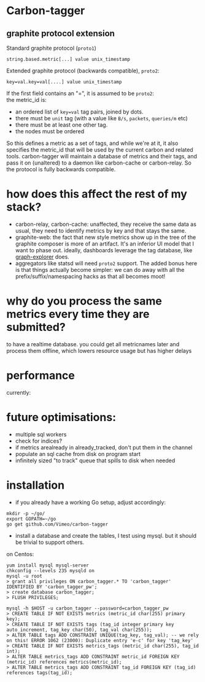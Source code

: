 # Carbon-tagger
## graphite protocol extension
Standard graphite protocol (`proto1`)
```
string.based.metric[...] value unix_timestamp
```
Extended graphite protocol (backwards compatible), `proto2`:
```
key=val.key=val[....] value unix_timestamp
```
If the first field contains an "=", it is assumed to be `proto2`:  
the metric_id is:

* an ordered list of `key=val` tag pairs, joined by dots.
* there must be `unit` tag (with a value like `B/s`, `packets`, `queries/m` etc)
* there must be at least one other tag.
* the nodes must be ordered


So this defines a metric as a set of tags, and while we're at it, it also
specifies the metric_id that will be used by the current carbon and related tools.
carbon-tagger will maintain a database of metrics and their tags, and pass it on (unaltered) to a daemon
like carbon-cache or carbon-relay. So the protocol is fully backwards compatible.


# how does this affect the rest of my stack?

* carbon-relay, carbon-cache: unaffected, they receive the same data as usual, they need to
identify metrics by key and that stays the same.
* graphite-web: the fact that new style metrics show up in the tree of the graphite composer is more of an artifact.  It's an inferior UI model that I want to phase out.
ideally, dashboards leverage the tag database, like [graph-explorer](http://vimeo.github.io/graph-explorer) does.
* aggregators like statsd will need `proto2` support.  The added bonus here is that things actually become simpler:
we can do away with all the prefix/suffix/namespacing hacks as that all becomes moot!

# why do you process the same metrics every time they are submitted?

to have a realtime database. you could get all metricnames later and process them offline, which lowers resource usage but has higher delays

# performance
currently:

# future optimisations:

* multiple sql workers
* check for indices?
* if metrics arealready in already_tracked, don't put them in the channel
* populate an sql cache from disk on program start
* infinitely sized "to track" queue that spills to disk when needed

# installation

* if you already have a working Go setup, adjust accordingly:

```
mkdir -p ~/go/
export GOPATH=~/go
go get github.com/Vimeo/carbon-tagger
```

* install a database and create the tables, I test using mysql. but it should be trivial to support others.

on Centos:
```
yum install mysql mysql-server
chkconfig --levels 235 mysqld on
mysql -u root
> grant all privileges ON carbon_tagger.* TO 'carbon_tagger' IDENTIFIED BY 'carbon_tagger_pw';
> create database carbon_tagger;
> FLUSH PRIVILEGES;

mysql -h $HOST -u carbon_tagger --password=carbon_tagger_pw
> CREATE TABLE IF NOT EXISTS metrics (metric_id char(255) primary key);
> CREATE TABLE IF NOT EXISTS tags (tag_id integer primary key auto_increment, tag_key char(50), tag_val char(255));
> ALTER TABLE tags ADD CONSTRAINT UNIQUE(tag_key, tag_val); -- we rely on this! ERROR 1062 (23000): Duplicate entry 'e-c' for key 'tag_key'
> CREATE TABLE IF NOT EXISTS metrics_tags (metric_id char(255), tag_id int);
> ALTER TABLE metrics_tags ADD CONSTRAINT metric_id FOREIGN KEY (metric_id) references metrics(metric_id);
> ALTER TABLE metrics_tags ADD CONSTRAINT tag_id FOREIGN KEY (tag_id) references tags(tag_id);
```

